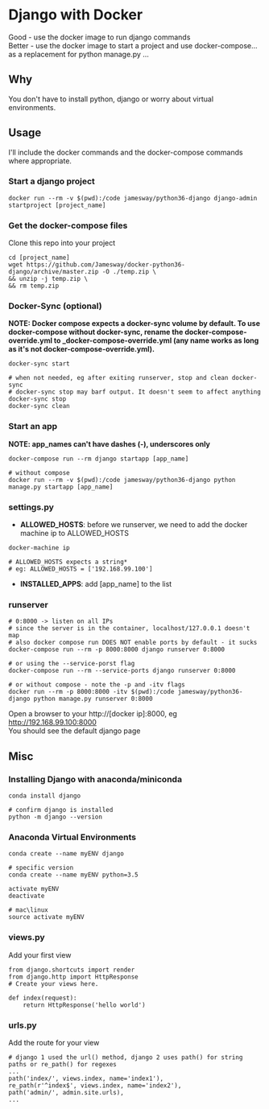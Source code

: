 # Django with Docker
Good - use the docker image to run django commands  
Better - use the docker image to start a project and use docker-compose... as a replacement for python manage.py ...

## Why
You don't have to install python, django or worry about virtual environments.

## Usage
I'll include the docker commands and the docker-compose commands where appropriate.

### Start a django project
```
docker run --rm -v $(pwd):/code jamesway/python36-django django-admin startproject [project_name]
```

### Get the docker-compose files
Clone this repo into your project
```
cd [project_name]
wget https://github.com/Jamesway/docker-python36-django/archive/master.zip -O ./temp.zip \
&& unzip -j temp.zip \
&& rm temp.zip
```

### Docker-Sync (optional)
**NOTE: Docker compose expects a docker-sync volume by default. To use docker-compose without docker-sync, rename the docker-compose-override.yml to _docker-compose-override.yml (any name works as long as it's not docker-compose-override.yml).**
```
docker-sync start

# when not needed, eg after exiting runserver, stop and clean docker-sync
# docker-sync stop may barf output. It doesn't seem to affect anything
docker-sync stop
docker-sync clean
```

### Start an app
**NOTE: app_names can't have dashes (-), underscores only**
```
docker-compose run --rm django startapp [app_name]

# without compose
docker run --rm -v $(pwd):/code jamesway/python36-django python manage.py startapp [app_name]
```

### settings.py

- **ALLOWED_HOSTS**: before we runserver, we need to add the docker machine ip to ALLOWED_HOSTS
```
docker-machine ip

# ALLOWED_HOSTS expects a string*
# eg: ALLOWED_HOSTS = ['192.168.99.100']
```

- **INSTALLED_APPS**: add [app_name] to the list


### runserver
```
# 0:8000 -> listen on all IPs
# since the server is in the container, localhost/127.0.0.1 doesn't map
# also docker compose run DOES NOT enable ports by default - it sucks
docker-compose run --rm -p 8000:8000 django runserver 0:8000

# or using the --service-porst flag
docker-compose run --rm --service-ports django runserver 0:8000

# or without compose - note the -p and -itv flags
docker run --rm -p 8000:8000 -itv $(pwd):/code jamesway/python36-django python manage.py runserver 0:8000
```

Open a browser to your http://[docker ip]:8000, eg http://192.168.99.100:8000  
You should see the default django page

## Misc

### Installing Django with anaconda/miniconda
```
conda install django

# confirm django is installed
python -m django --version
```

### Anaconda Virtual Environments
```
conda create --name myENV django

# specific version
conda create --name myENV python=3.5

activate myENV
deactivate

# mac\linux
source activate myENV
```

### views.py
Add your first view
```
from django.shortcuts import render
from django.http import HttpResponse
# Create your views here.

def index(request):
    return HttpResponse('hello world')
```

### urls.py
Add the route for your view
```
# django 1 used the url() method, django 2 uses path() for string paths or re_path() for regexes
...
path('index/', views.index, name='index1'),
re_path(r'^index$', views.index, name='index2'),
path('admin/', admin.site.urls),
...
```  
